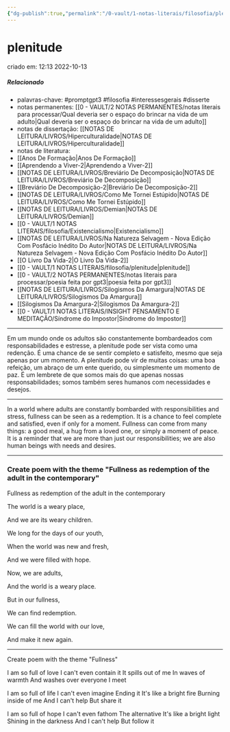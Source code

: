 ```yaml
---
{"dg-publish":true,"permalink":"/0-vault/1-notas-literais/filosofia/plenitude/","tags":["promptgpt3","filosofia","interessesgerais","disserte"],"dgHomeLink":true,"dgShowLocalGraph":true,"dgShowFileTree":true,"noteIcon":""}
---
```


# plenitude
criado em: 12:13 2022-10-13

##### Relacionado
- palavras-chave: #promptgpt3 #filosofia #interessesgerais #disserte  
- notas permanentes: [[0 - VAULT/2 NOTAS PERMANENTES/notas literais para processar/Qual deveria ser o espaço do brincar na vida de um adulto\|Qual deveria ser o espaço do brincar na vida de um adulto]]
- notas de dissertação: [[NOTAS DE LEITURA/LIVROS/Hiperculturalidade\|NOTAS DE LEITURA/LIVROS/Hiperculturalidade]]
- notas de literatura: 
- [[Anos De Formação\|Anos De Formação]]
- [[Aprendendo a Viver-2\|Aprendendo a Viver-2]]
- [[NOTAS DE LEITURA/LIVROS/Breviário De Decomposição\|NOTAS DE LEITURA/LIVROS/Breviário De Decomposição]]
- [[Breviário De Decomposição-2\|Breviário De Decomposição-2]]
- [[NOTAS DE LEITURA/LIVROS/Como Me Tornei Estúpido\|NOTAS DE LEITURA/LIVROS/Como Me Tornei Estúpido]]
- [[NOTAS DE LEITURA/LIVROS/Demian\|NOTAS DE LEITURA/LIVROS/Demian]]
- [[0 - VAULT/1 NOTAS LITERAIS/filosofia/Existencialismo\|Existencialismo]]
- [[NOTAS DE LEITURA/LIVROS/Na Natureza Selvagem - Nova Edição Com Posfácio Inédito Do Autor\|NOTAS DE LEITURA/LIVROS/Na Natureza Selvagem - Nova Edição Com Posfácio Inédito Do Autor]]
- [[O Livro Da Vida-2\|O Livro Da Vida-2]]
- [[0 - VAULT/1 NOTAS LITERAIS/filosofia/plenitude\|plenitude]]
- [[0 - VAULT/2 NOTAS PERMANENTES/notas literais para processar/poesia feita por gpt3\|poesia feita por gpt3]]
- [[NOTAS DE LEITURA/LIVROS/Silogismos Da Amargura\|NOTAS DE LEITURA/LIVROS/Silogismos Da Amargura]]
- [[Silogismos Da Amargura-2\|Silogismos Da Amargura-2]]
- [[0 - VAULT/1 NOTAS LITERAIS/INSIGHT PENSAMENTO E MEDITAÇÃO/Síndrome do Impostor\|Síndrome do Impostor]]
---

Em um mundo onde os adultos são constantemente bombardeados com responsabilidades e estresse, a plenitude pode ser vista como uma redenção. É uma chance de se sentir completo e satisfeito, mesmo que seja apenas por um momento. A plenitude pode vir de muitas coisas: uma boa refeição, um abraço de um ente querido, ou simplesmente um momento de paz. É um lembrete de que somos mais do que apenas nossas responsabilidades; somos também seres humanos com necessidades e desejos.

---

In a world where adults are constantly bombarded with responsibilities and stress, fullness can be seen as a redemption. It is a chance to feel complete and satisfied, even if only for a moment. Fullness can come from many things: a good meal, a hug from a loved one, or simply a moment of peace. It is a reminder that we are more than just our responsibilities; we are also human beings with needs and desires.

---

### Create poem with the theme "Fullness as redemption of the adult in the contemporary" 

Fullness as redemption of the adult in the contemporary

The world is a weary place,

And we are its weary children.

We long for the days of our youth,

When the world was new and fresh,

And we were filled with hope.

Now, we are adults,

And the world is a weary place.

But in our fullness,

We can find redemption.

We can fill the world with our love,

And make it new again.

---

Create poem with the theme "Fullness"



I am so full of love
I can't even contain it
It spills out of me
In waves of warmth
And washes over everyone
I meet

I am so full of life
I can't even imagine
Ending it
It's like a bright fire
Burning inside of me
And I can't help
But share it

I am so full of hope
I can't even fathom
The alternative
It's like a bright light
Shining in the darkness
And I can't help
But follow it
